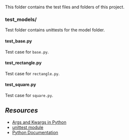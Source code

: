 

















This folder contains the test files and folders of this project.

### test_models/
Test folder contains unittests for the model folder.

#### test_base.py
Test case  for ```base.py```.

#### test_rectangle.py
Test case for ```rectangle.py```.

#### test_square.py
Test case for ```square.py```.

## *Resources*

* [Args and Kwargs in Python](https://alx-intranet.hbtn.io/rltoken/7gc6UzxSL81HcuAwklUbuQ)
* [unittest module](https://alx-intranet.hbtn.io/rltoken/soictNXCPE18ASL3INoeew)
* [Python Documentation](https://docs.python.org/)
